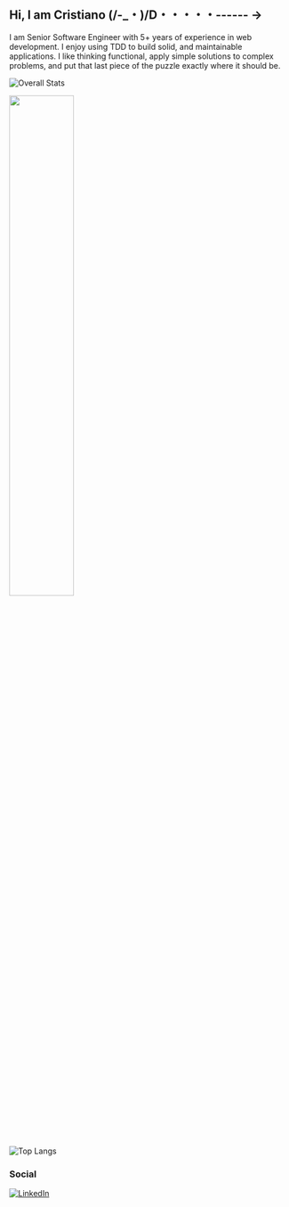 ## Hi, I am Cristiano (/-_・)/D・・・・・------ →

I am Senior Software Engineer with 5+ years of experience in web development. I enjoy using TDD to build solid, and maintainable applications. I like thinking functional, apply simple solutions to complex problems, and put that last piece of the puzzle exactly where it should be. 

![Overall Stats](https://github-readme-stats.vercel.app/api?username=wood-archer&count_private=true&show_icons=true&hide=contribs)

<img src="https://github-readme-streak-stats.herokuapp.com/?user=wood-archer&theme=light" width="48%" >

![Top Langs](https://github-readme-stats.vercel.app/api/top-langs/?username=wood-archer&layout=compact)

<h3 align="left">Social</h3>

<a href="https://www.linkedin.com/in/ccarvalho-dev/" target="_blank"><img src="https://img.shields.io/badge/LinkedIn-%230077B5.svg?&style=flat-square&logo=linkedin&logoColor=white" alt="LinkedIn"></a>
